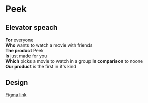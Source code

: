 # Peek

## Elevator speach

**For** everyone  
**Who** wants to watch a movie with friends  
**The product** Peek  
**Is** just made for you  
**Which** picks a movie to watch in a group
**In comparison** to noone  
**Our product** is the first in it's kind   

## Design
[Figma link](https://www.figma.com/file/vF228fret7NdUPPrbk3PWq/Peek?node-id=0%3A1&t=JihehCcHYJvawI3Q-1)

<!--iPhone 11-->
<!---->
<!--<img src="Screenshots/movie12.png" height="750"> <img src="Screenshots/movie2.png" height="750">-->
<!--<img src="Screenshots/movie1.png" height="750">  <img src="Screenshots/movie3.png" height="750">-->
<!--<img src="Screenshots/movie1Like.png" height="750"> <img src="Screenshots/movie1DisLike.png" height="750">-->
<!--<img src="Screenshots/EntrancePageAnimation.png" height="750"> <img src="Screenshots/UsernamePage.png" height="750">-->
<!--<img src="Screenshots/PasswordPage.png" height="750"> <img src="Screenshots/RegisterPage.png" height="750">-->
<!--<img src="Screenshots/wrongRoomId.png" height="750"> <img src="Screenshots/waitingPage.png" height="750">-->
